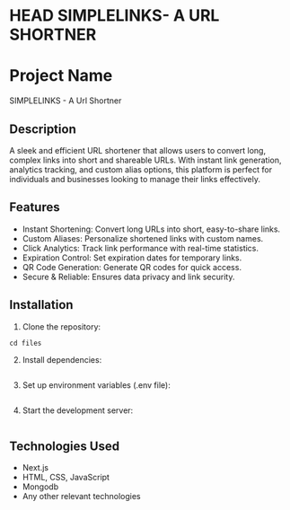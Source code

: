 HEAD
SIMPLELINKS- A URL SHORTNER
=======
# Project Name
SIMPLELINKS - A Url Shortner

## Description
A sleek and efficient URL shortener that allows users to convert long, complex links into short and shareable URLs. With instant link generation, analytics tracking, and custom alias options, this platform is perfect for individuals and businesses looking to manage their links effectively.

## Features
- Instant Shortening: Convert long URLs into short, easy-to-share links.
- Custom Aliases: Personalize shortened links with custom names.
- Click Analytics: Track link performance with real-time statistics.
- Expiration Control: Set expiration dates for temporary links.
- QR Code Generation: Generate QR codes for quick access.
- Secure & Reliable: Ensures data privacy and link security.

## Installation

1. Clone the repository:
  ```git clone https://github.com/22R01A05C9/Files-React.git
  cd files
  ```
2. Install dependencies:
   ```npm install
   ```
3. Set up environment variables (.env file):
   ```MONGO_URI=your_mongodb_connection_string
   ```
4. Start the development server:
   ```npm run dev
   ```
## Technologies Used
- Next.js
- HTML, CSS, JavaScript
- Mongodb
- Any other relevant technologies
